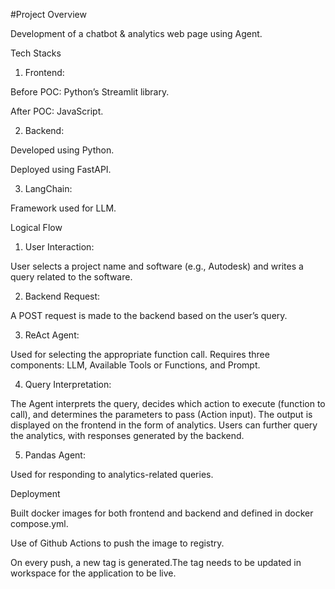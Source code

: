 #Project Overview

Development of a chatbot & analytics web page using Agent.

Tech Stacks

1. Frontend:

Before POC: Python’s Streamlit library.

After POC: JavaScript.

2. Backend:

Developed using Python.

Deployed using FastAPI.

3. LangChain:

Framework used for LLM.

Logical Flow

1. User Interaction:

User selects a project name and software (e.g., Autodesk) and writes a query related to the software.

2. Backend Request:

A POST request is made to the backend based on the user’s query.

3. ReAct Agent:

Used for selecting the appropriate function call. Requires three components: LLM, Available Tools or Functions, and Prompt.

4. Query Interpretation:

The Agent interprets the query, decides which action to execute (function to call), and determines the parameters to pass (Action input). The output is displayed on the frontend in the form of analytics. Users can further query the analytics, with responses generated by the backend.

5. Pandas Agent:

Used for responding to analytics-related queries.

Deployment

Built docker images for both frontend and backend and defined in docker compose.yml.

Use of Github Actions to push the image to registry.

On every push, a new tag is generated.The tag needs to be updated in workspace for the application to be live.
